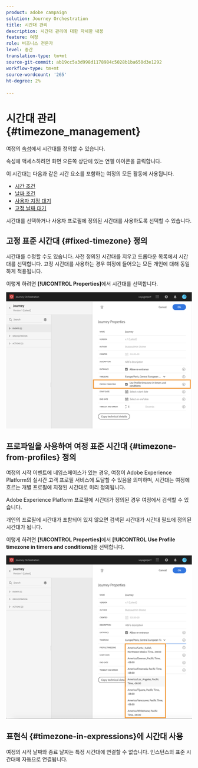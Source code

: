 ```yaml
---
product: adobe campaign
solution: Journey Orchestration
title: 시간대 관리
description: 시간대 관리에 대한 자세한 내용
feature: 여정
role: 비즈니스 전문가
level: 중간
translation-type: tm+mt
source-git-commit: ab19cc5a3d998d1178984c5028b1ba650d3e1292
workflow-type: tm+mt
source-wordcount: '265'
ht-degree: 2%

---
```




# 시간대 관리 {#timezone_management}

여정의 [속성](../building-journeys/changing-properties.md)에서 시간대를 정의할 수 있습니다.

속성에 액세스하려면 화면 오른쪽 상단에 있는 연필 아이콘을 클릭합니다.

이 시간대는 다음과 같은 시간 요소를 포함하는 여정의 모든 활동에 사용됩니다.

* [시간 조건](../building-journeys/condition-activity.md#time_condition)
* [날짜 조건](../building-journeys/condition-activity.md#date_condition)
* [사용자 지정 대기](../building-journeys/wait-activity.md#custom)
* [고정 날짜 대기](../building-journeys/wait-activity.md#fixed_date)

시간대를 선택하거나 사용자 프로필에 정의된 시간대를 사용하도록 선택할 수 있습니다.

## 고정 표준 시간대 {#fixed-timezone} 정의

시간대를 수정할 수도 있습니다. 사전 정의된 시간대를 지우고 드롭다운 목록에서 시간대를 선택합니다. 고정 시간대를 사용하는 경우 여정에 들어오는 모든 개인에 대해 동일하게 적용됩니다.

이렇게 하려면 **[!UICONTROL Properties]**&#x200B;에서 시간대를 선택합니다.

![](../assets/journey73.png)

## 프로파일을 사용하여 여정 표준 시간대 {#timezone-from-profiles} 정의

여정의 시작 이벤트에 네임스페이스가 있는 경우, 여정이 Adobe Experience Platform의 실시간 고객 프로필 서비스에 도달할 수 있음을 의미하며, 시간대는 여정에 흐르는 개별 프로필에 지정된 시간대로 미리 정의됩니다.

Adobe Experience Platform 프로필에 시간대가 정의된 경우 여정에서 검색할 수 있습니다.

개인의 프로필에 시간대가 포함되어 있지 않으면 검색된 시간대가 시간대 필드에 정의된 시간대가 됩니다.

이렇게 하려면 **[!UICONTROL Properties]**&#x200B;에서 **[!UICONTROL Use Profile timezone in timers and conditions]**&#x200B;을 선택합니다.

![](../assets/journey72.png)

## 표현식 {#timezone-in-expressions}에 시간대 사용

여정의 시작 날짜와 종료 날짜는 특정 시간대에 연결할 수 없습니다. 인스턴스의 표준 시간대에 자동으로 연결됩니다.
